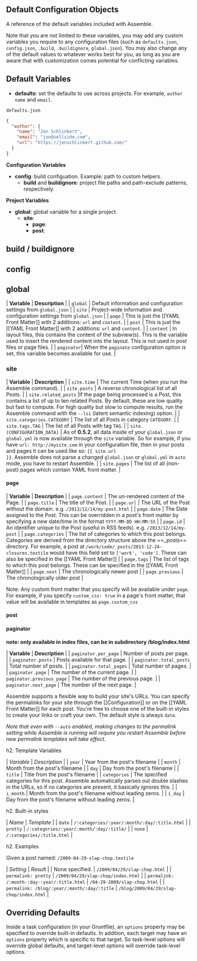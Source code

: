## Default Configuration Objects

A reference of the default variables included with Assemble.

Note that you are not limited to these variables, you may add any custom variables you require to any configuration files (such as `defaults.json`, `config.json`, `.build`, `.buildignore`, `global.json`). You may also change any of the default values to whatever works best for you, as long as you are aware that with customization comes potential for conflicting variables.


## Default Variables

* **defaults**: set the defaults to use across projects. For example, `author name` and `email`.

`defaults.json`

``` json
{
  "author": {
    "name": "Jon Schlinkert",
    "email": "jon@sellside.com",
    "url": "https://jonschlinkert.github.com/"
  }
}
```


**Configuration Variables**
* **config**: build configuation. Example: path to custom helpers.
  * **build** and **buildignore**: project file paths and path-exclude patterns, respectively.

**Project Variables**
* **global**: global variable for a single project.
  * **site**:
    * **page**:
    * **post**:




## build / buildignore







## config








## global

| **Variable** | **Description** |
| `global` | Default information and configuration settings from `global.json` |
| `site` | Project-wide information and configuration settings from `global.json` |
| `page` | This is just the [[YAML Front Matter]] with 2 additions: `url` and `content`. |
| `post` | This is just the [[YAML Front Matter]] with 2 additions: `url` and `content`. |
| `content` | In layout files, this contains the content of the subview(s). This is the variable used to insert the rendered content into the layout. This is not used in post files or page files. |
| `paginator`| When the `paginate` configuration option is set, this variable becomes available for use. |


### site

| **Variable** | **Description** |
| `site.time` | The current Time (when you run the Assemble command). |
| `site.posts` | A reverse chronological list of all Posts. |
| `site.related_posts` |If the page being processed is a Post, this contains a list of up to ten related Posts. By default, these are low quality but fast to compute. For high quality but slow to compute results, run the Assemble command with the `--lsi` (latent semantic indexing) option. |
| `site.categories.CATEGORY` | The list of all Posts in category `CATEGORY`. |
| `site.tags.TAG` | The list of all Posts with tag `TAG`. |
| `site.[CONFIGURATION_DATA]` | As of **0.5.2**, all data inside of your `global.json` or `global.yml` is now available through the `site` variable. So for example, if you have `url: http://mysite.com` in your configuration file, then in your posts and pages it can be used like so: <code>{{ site.url }}</code>. Assemble does not parse a changed `global.json` or `global.yml` in `auto` mode, you have to restart Assemble. |
| `site.pages` | The list of all (non-post) pages which contain YAML front matter. |


#### page

| **Variable** | **Description** |
| `page.content` | The un-rendered content of the Page. |
| `page.title` | The title of the Post. |
| `page.url` | The URL of the Post without the domain. e.g. `/2013/12/14/my-post.html` |
| `page.date` | The Date assigned to the Post. This can be overridden in a post's front matter by specifying a new date/time in the format `YYYY-MM-DD HH:MM:SS` |
| `page.id` | An identifier unique to the Post (useful in RSS feeds). e.g. `/2013/12/14/my-post` |
| `page.categories` | The list of categories to which this post belongs. Categories are derived from the directory structure above the ==_posts== directory. For example, a post at `/work/code/_posts/2013-12-24-closures.textile` would have this field set to `['work', 'code']`. These can also be specified in the [[YAML Front Matter]] |
| `page.tags` | The list of tags to which this post belongs. These can be specified in the [[YAML Front Matter]] |
| `page.next` | The chronologically newer post |
| `page.previous` | The chronologically older post |

Note: Any custom front matter that you specify will be available under `page`. For example, if you specify `custom_css: true` in a page's front matter, that value will be available in templates as `page.custom_css`


#### post



#### paginator

**note: only available in index files, can be in subdirectory /blog/index.html**

| **Variable** | **Description** |
| `paginator.per_page` | Number of posts per page. |
| `paginator.posts` | Posts available for that page. |
| `paginator.total_posts` | Total number of posts. |
| `paginator.total_pages` | Total number of pages. |
| `paginator.page` | The number of the current page. |
| `paginator.previous_page` | The number of the previous page. |
| `paginator.next_page` | The number of the next page. |



Assemble supports a flexible way to build your site's URLs. You can specify the permalinks for your site through the [[Configuration]] or on the [[YAML Front Matter]] for each post. You're free to choose one of the built-in styles to create your links or craft your own. The default style is always `date`.

*Note that even with <code>--auto</code> enabled, making changes to the permalink setting while Assemble is running will require you restart Assemble before new permalink templates will take effect.*

h2. Template Variables

| *Variable* | *Description* |
| `year` | Year from the post's filename |
| `month` | Month from the post's filename |
| `day` | Day from the post's filename |
| `title` | Title from the post's filename |
| `categories` | The specified categories for this post. Assemble automatically parses out double slashes in the URLs, so if no categories are present, it basically ignores this. |
| `i_month` | Month from the post's filename without leading zeros. |
| `i_day` | Day from the post's filename without leading zeros. |

h2. Built-in styles

| *Name*  | *Template* |
| `date` | `/:categories/:year/:month/:day/:title.html` |
| `pretty` | `/:categories/:year/:month/:day/:title/` |
| `none` | `/:categories/:title.html` |

h2. Examples

Given a post named: `/2009-04-29-slap-chop.textile`

| *Setting* | *Result* |
| None specified. | `/2009/04/29/slap-chop.html` |
| `permalink: pretty` | `/2009/04/29/slap-chop/index.html` |
| `permalink: /:month-:day-:year/:title.html` | `/04-29-2009/slap-chop.html` |
| `permalink: /blog/:year/:month/:day/:title` | `/blog/2009/04/29/slap-chop/index.html` |



## Overriding Defaults

Inside a task configuration (in your Gruntfile), an `options` property may be specified to override built-in defaults. In addition, each target may have an `options` property which is specific to that target. So task-level options will override global defaults, and target-level options will override task-level options.

